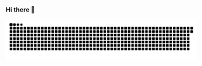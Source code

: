 ### Hi there 👋
<div align="center">
	<img src="https://github.com/seliinneren/seliinneren/blob/main/github-contribution-grid-snake.svg" />
</div>
